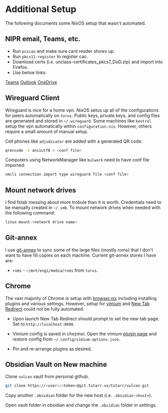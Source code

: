 # Additional Setup

The following documents some NixOS setup that wasn't automated.

## NIPR email, Teams, etc.

- Run `pcscan` and make sure card reader shows up.
- Run `pkcs11-register` to register cac.
- Download certs (i.e. unclass-certificates_pkcs7_DoD.zip) and import into Firefox.
- Use below links:

[Teams](https://dod.teams.microsoft.us)
[Outlook](https://webmail.apps.mil/owa)
[OneDrive](https://usaf-my.dps.mil)

## Wireguard Client

Wireguard is nice for a home vpn. NixOS setus up all of the configurations for 
peers automatically on `torus`. Public keys, private keys, and config files are
generated and stored in `~/.wireguard`. Some machines like `kestrel` setup the 
vpn automatically within `configuration.nix`. However, others require a small
amount of manual setup.

Cell phones like `adjudicator` are added with a generated QR code:

```bash
qrencode -t ansiutf8 < <conf file>
```

Computers using NetworkManager like `bulwark` need to have conf file imported:

```bash
nmcli connection import type wireguard file <conf file>
```

## Mount network drives

I find fstab messing about more trobule than it is worth. Credentials need to be 
manually created in `~/.smb`. To mount network drives when needed with the 
following command:

```bash
linux-mount-<network drive name>
```

## Git-annex

I use [git-annex](https://git-annex.branchable.com/walkthrough/) to sync some 
of the large files (mostly roms) that I don't want to have fill copies on each 
machine. Current git-annex stores I have are:

- `roms` - `~/mnt/engi/media/roms` from `torus`.

## Chrome

The vast majority of Chrome is setup with [browser.nix](./modules/desktop/browser.nix)
including installing plugins and various settings. However, setup for [vimium](https://chromewebstore.google.com/detail/vimium/dbepggeogbaibhgnhhndojpepiihcmeb)
and [New Tab Redirect](https://chromewebstore.google.com/detail/new-tab-redirect/icpgjfneehieebagbmdbhnlpiopdcmna)
could not be fully automated.

- Upon launch New Tab Redirect should prompt to set the new tab page. 
Set to `http://localhost:8080`.

- Vimium config is saved in chezmoi. Open the vimium [plugin page](chrome-extension://dbepggeogbaibhgnhhndojpepiihcmeb/pages/options.html)
and restore config from `~/.config/vimium-options.json`.

- Pin and re-arrange plugins as desired.

## Obsidian Vault on New machine

Clone `vulcan` vault from personal github.

```bash
git clone https://<user>:<token>@git.tstarr.us/tstarr/vulcan.git
```

Copy another `.obsidian` folder for the new host (i.e. `.obsidian-<host>`).

Open vault folder in obsidian and change the `.obsidian` folder in settings.
